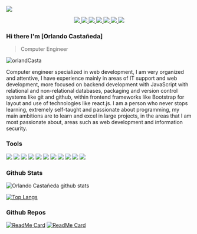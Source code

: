![](https://res.cloudinary.com/cozyplace/image/upload/v1604910396/Captura1_tikw44.png)

  <p align="center">
    <a href="mailto:orlandos.casta@gmail.com">
      <img src="https://img.shields.io/badge/gmail-D14836?&style=for-the-badge&logo=gmail&logoColor=white"/>
    </a>
    <a href="https://www.linkedin.com/in/orlando-casta%C3%B1eda-758426161/">
      <img src="https://img.shields.io/badge/linkedin-%230077B5.svg?&style=for-the-badge&logo=linkedin&logoColor=white"/>
    </a>
    <a href="https://github.com/orlandCasta">
      <img src="https://img.shields.io/badge/github-%23100000.svg?&style=for-the-badge&logo=github&logoColor=white"/>
    </a>
    <a href="https://www.facebook.com/orlando.castaneda.75">
      <img src="https://img.shields.io/badge/facebook-%231877F2.svg?&style=for-the-badge&logo=facebook&logoColor=white"/>
    </a>
    <a href="https://www.instagram.com/orlando_cast/?hl=es-la">
      <img src="https://img.shields.io/badge/instagram-%23E4405F.svg?&style=for-the-badge&logo=instagram&logoColor=white"/>
    </a>
    <a href="https://twitter.com/orlandCasta">
      <img src="https://img.shields.io/badge/twitter-%231DA1F2.svg?&style=for-the-badge&logo=twitter&logoColor=white"/>
    </a>
    <a href="https://www.youtube.com/channel/UCUoh4plhdSvcSChUD0kZK2w?view_as=subscriber">
      <img src="https://img.shields.io/badge/youtube-%23FF0000.svg?&style=for-the-badge&logo=youtube&logoColor=white"/>
    </a>
  </p>

### Hi there I'm [Orlando Castañeda]
> Computer Engineer


<img src="https://komarev.com/ghpvc/?username=orlandCasta" alt="orlandCasta" />

<div>
 <p>
Computer engineer specialized in web development, I am very organized and attentive, I have experience mainly in areas of IT support and web development, more focused on backend development with JavaScript with relational and non-relational databases, packaging and version control systems like git and github, within frontend frameworks like Bootstrap for layout and use of technologies like react.js. I am a person who never stops learning, extremely self-taught and passionate about programming, my main ambitions are to learn and excel in large projects, in the areas that I am most passionate about, areas such as web development and information security.
</p>
</div>
 
### Tools


<p>
    <a>
      <img src="https://img.shields.io/badge/javascript-%23F7DF1E.svg?&style=for-the-badge&logo=javascript&logoColor=black"/>
    </a>
    <a>
      <img src="https://img.shields.io/badge/node.js%20-%2343853D.svg?&style=for-the-badge&logo=node.js&logoColor=white"/>
    </a>
    <a>
      <img src="https://img.shields.io/badge/html5%20-%23E34F26.svg?&style=for-the-badge&logo=html5&logoColor=white"/>
    </a>
    <a>
      <img src="https://img.shields.io/badge/css3%20-%231572B6.svg?&style=for-the-badge&logo=css3&logoColor=white"/>
    </a>
    <a>
      <img src="https://img.shields.io/badge/typescript%20-%23007ACC.svg?&style=for-the-badge&logo=typescript&logoColor=white"/>
    </a>
    <a>
      <img src="https://img.shields.io/badge/express.js%20-%23404d59.svg?&style=for-the-badge"/>
    </a>
    <a>
      <img src="https://img.shields.io/badge/react%20-%2320232a.svg?&style=for-the-badge&logo=react&logoColor=%2361DAFB"/>
    </a>
    <a>
      <img src="https://img.shields.io/badge/bootstrap%20-%23563D7C.svg?&style=for-the-badge&logo=bootstrap&logoColor=white"/>
    </a>
    <a>
      <img src="https://img.shields.io/badge/postgres-%23316192.svg?&style=for-the-badge&logo=postgresql&logoColor=white"/>
    </a>
    <a>
      <img src="https://img.shields.io/badge/MongoDB-%234ea94b.svg?&style=for-the-badge&logo=mongodb&logoColor=white"/>
    </a>
    <a>
      <img src="https://img.shields.io/badge/heroku%20-430098.svg?&style=for-the-badge&logo=heroku&logoColor=white"/>
    </a>
  </p>

### Github Stats

![Orlando Castañeda github stats](https://github-readme-stats.vercel.app/api?username=orlandCasta&show_icons=true)

[![Top Langs](https://github-readme-stats.vercel.app/api/top-langs/?username=orlandCasta)](https://github.com/orlandCasta/github-readme-stats)

### Github Repos

[![ReadMe Card](https://github-readme-stats.vercel.app/api/pin/?username=orlandCasta&repo=CozyPlace&show_owner=true)](https://github.com/orlandCasta/CozyPlace)
[![ReadMe Card](https://github-readme-stats.vercel.app/api/pin/?username=orlandCasta&repo=platzi-badges-application&show_owner=true)](https://github.com/orlandCasta/platzi-badges-application)
